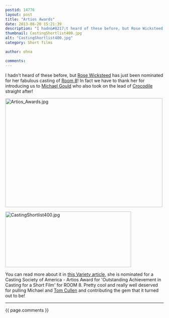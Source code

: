 ```yaml
---
postid: 14776
layout: post
title: "Artios Awards"
date: 2013-08-20 15:21:39
description: "I hadn&#8217;t heard of these before, but Rose Wicksteed has just been nominated for her fabulous casting of Room 8! In fact we have to thank her for introducing us to Michael Gould who also took on the lead of&#8230;"
thumbnail: CastingShortlist400.jpg
alt: "CastingShortlist400.jpg"
category: Short films

author: ohna

comments:
---
```


<p>I hadn't heard of these before, but <a href="http://www.rosewicksteed.com/">Rose Wicksteed</a> has just been nominated for her fabulous casting of <a href="http://www.youtube.com/watch?v=xsOBp1YKYTcl">Room 8</a>! In fact we have to thank her for introducing us to <a href="http://www.curtisbrown.co.uk/michael-gould/">Michael Gould</a> who also took on the lead of <a href="https://www.facebook.com/life2livefilmscrocodile">Crocodile</a> straight after!</p>

<p><img alt="Artios_Awards.jpg" src="{{ site.baseurl }}/i/Artios_Awards.jpg" width="500" height="346" class="mt-image-none" style="" /></p>

<p><img alt="CastingShortlist400.jpg" src="{{ site.baseurl }}/i/CastingShortlist400.jpg" width="400" height="177" class="mt-image-none" style="" /></p>

<p>You can read more about it in <a href="http://variety.com/2013/more/news/artios-awards-casting-society-of-america-2013-nominees-1200581195/?utm_source=sailthru&amp;utm_medium=email&amp;utm_campaign=breakingnewsalert">this Variety article</a>, she is nominated for a Casting Society of America - Artios Award for 'Outstanding Achievement in Casting for a Short Film' for <span class="caps">ROOM</span> 8. Pretty cool and really well deserved for pulling Michael and <a href="http://www.tumblr.com/tagged/tom-cullen">Tom Cullen</a> and contributing the gem that it turned out to be!</p>

<hr>

{{ page.comments }}


